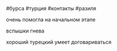 #бурса #турция #контакты #разиля

очень помогла на начальном этапе

вспышки гнева

  

хороший турецкий умеет договариваться